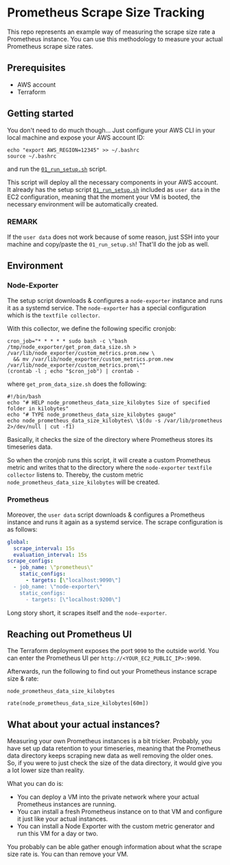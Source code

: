 # Prometheus Scrape Size Tracking

This repo represents an example way of measuring the scrape size rate a Prometheus instance. You can use this methodology to measure your actual Prometheus scrape size rates.

## Prerequisites

- AWS account
- Terraform

## Getting started

You don't need to do much though... Just configure your AWS CLI in your local machine and expose your AWS account ID:

```shell
echo "export AWS_REGION=12345" >> ~/.bashrc
source ~/.bashrc
```

and run the [`01_run_setup.sh`](/scripts/00_deploy_aws.sh) script.

This script will deploy all the necessary components in your AWS account. It already has the setup script [`01_run_setup.sh`](/scripts/01_run_setup.sh) included as `user data` in the EC2 configuration, meaning that the moment your VM is booted, the necessary environment will be automatically created.

### REMARK

If the `user data` does not work because of some reason, just SSH into your machine and copy/paste the `01_run_setup.sh`! That'll do the job as well.

## Environment

### Node-Exporter

The setup script downloads & configures a `node-exporter` instance and runs it as a systemd service. The `node-exporter` has a special configuration which is the `textfile collector`.

With this collector, we define the following specific cronjob:

```shell
cron_job="* * * * * sudo bash -c \"bash /tmp/node_exporter/get_prom_data_size.sh > /var/lib/node_exporter/custom_metrics.prom.new \
  && mv /var/lib/node_exporter/custom_metrics.prom.new /var/lib/node_exporter/custom_metrics.prom\""
(crontab -l ; echo "$cron_job") | crontab -
```

where `get_prom_data_size.sh` does the following:

```shell
#!/bin/bash
echo "# HELP node_prometheus_data_size_kilobytes Size of specified folder in kilobytes"
echo "# TYPE node_prometheus_data_size_kilobytes gauge"
echo node_prometheus_data_size_kilobytes\ \$(du -s /var/lib/prometheus 2>/dev/null | cut -f1)
```

Basically, it checks the size of the directory where Prometheus stores its timeseries data.

So when the cronjob runs this script, it will create a custom Prometheus metric and writes that to the directory where the `node-exporter` `textfile collector` listens to. Thereby, the custom metric `node_prometheus_data_size_kilobytes` will be created.

### Prometheus

Moreover, the `user data` script downloads & configures a Prometheus instance and runs it again as a systemd service. The scrape configuration is as follows:

```yaml
global:
  scrape_interval: 15s
  evaluation_interval: 15s
scrape_configs:
  - job_name: \"prometheus\"
    static_configs:
      - targets: [\"localhost:9090\"]
  - job_name: \"node-exporter\"
    static_configs:
      - targets: [\"localhost:9200\"]
```

Long story short, it scrapes itself and the `node-exporter`.

## Reaching out Prometheus UI

The Terraform deployment exposes the port `9090` to the outside world. You can enter the Prometheus UI per `http://<YOUR_EC2_PUBLIC_IP>:9090`.

Afterwards, run the following to find out your Prometheus instance scrape size & rate:

```promql
node_prometheus_data_size_kilobytes

rate(node_prometheus_data_size_kilobytes[60m])
```

## What about your actual instances?

Measuring your own Prometheus instances is a bit tricker. Probably, you have set up data retention to your timeseries, meaning that the Prometheus data directory keeps scraping new data as well removing the older ones. So, if you were to just check the size of the data directory, it would give you a lot lower size than reality.

What you can do is:

- You can deploy a VM into the private network where your actual Prometheus instances are running.
- You can install a fresh Prometheus instance on to that VM and configure it just like your actual instances.
- You can install a Node Exporter with the custom metric generator and run this VM for a day or two.

You probably can be able gather enough information about what the scrape size rate is. You can than remove your VM.

